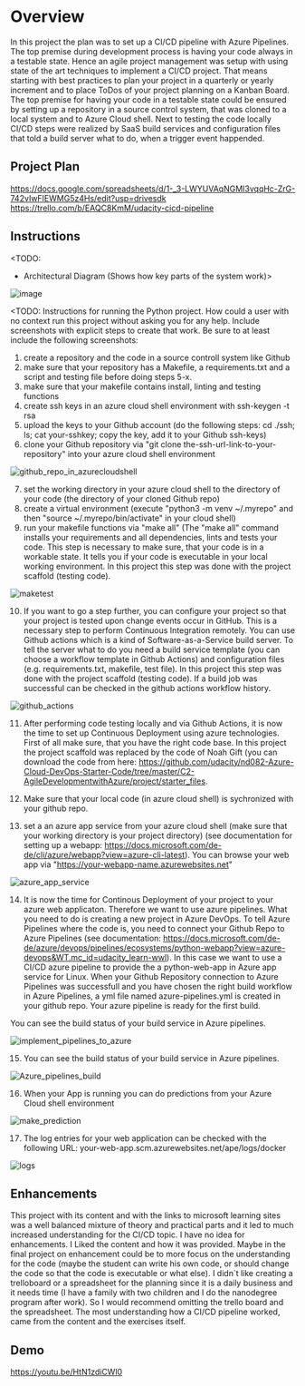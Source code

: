 # Overview

In this project the plan was to set up a CI/CD pipeline with Azure Pipelines. The top premise during development process is having your code always in a testable state. Hence an agile project management was setup with using state of the art techniques to implement a CI/CD project. That means starting with best practices to plan your project in a quarterly or yearly increment and to place ToDos of your project planning on a Kanban Board. The top premise for having your code in a testable state could be ensured by setting up a repository in a source control system, that was cloned to a local system and to Azure Cloud shell. Next to testing the code locally CI/CD steps were realized by SaaS build services and configuration files that told a build server what to do, when a trigger event happended.



## Project Plan

https://docs.google.com/spreadsheets/d/1-_3-LWYUVAqNGMI3vqqHc-ZrG-742vIwFIEWMG5z4Hs/edit?usp=drivesdk
https://trello.com/b/EAQC8KmM/udacity-cicd-pipeline


## Instructions

<TODO:  
* Architectural Diagram (Shows how key parts of the system work)>

![image](https://user-images.githubusercontent.com/92888738/149540497-7f13e05d-9cf5-4e68-b70c-0a17a0f8e093.png)

<TODO:  Instructions for running the Python project.  How could a user with no context run this project without asking you for any help.  Include screenshots with explicit steps to create that work. Be sure to at least include the following screenshots:

1. create a repository and the code in a source controll system like Github
2. make sure that your repository has a Makefile, a requirements.txt and a script and testing file before doing steps 5-x.
3. make sure that your makefile contains install, linting and testing functions
4. create ssh keys in an azure cloud shell environment with ssh-keygen -t rsa
5. upload the keys to your Github account (do the following steps: cd ./ssh; ls; cat your-sshkey; copy the key, add it to your Github ssh-keys)
6. clone your Github repository via "git clone the-ssh-url-link-to-your-repository" into your azure cloud shell environment

![github_repo_in_azurecloudshell](https://user-images.githubusercontent.com/92888738/148787588-0244ee46-a4ba-4b33-8e13-23d14a5a5276.PNG)

7. set the working directory in your azure cloud shell to the directory of your code (the directory of your cloned Github repo)
8. create a virtual environment (execute "python3 -m venv ~/.myrepo" and then "source ~/.myrepo/bin/activate" in your cloud shell)
9. run your makefile functions via "make all" (The "make all" command installs your requirements and all dependencies, lints and tests your code. This step is necessary to make sure, that your code is in a workable state. It tells you if your code is executable in your local working environment. In this project this step was done with the project scaffold (testing code). 

![maketest](https://user-images.githubusercontent.com/92888738/148789121-e45e2bad-b0a8-4623-81a2-44ad33578b5f.PNG)

10. If you want to go a step further, you can configure your project so that your project is tested upon change events occur in GitHub. This is a necessary step to perform Continuous Integration remotely. You can use Github actions which is a kind of Software-as-a-Service build server. To tell the server what to do you need a build service template (you can choose a workflow template in Github Actions) and configuration files (e.g. requirements.txt, makefile, test file). In this project this step was done with the project scaffold (testing code). If a build job was successful can be checked in the github actions workflow history. 

![github_actions](https://user-images.githubusercontent.com/92888738/149525189-3fabe4e8-bddf-4314-bab2-2a007e3ca8a8.PNG)

11. After performing code testing locally and via Github Actions, it is now the time to set up Continuous Deployment using azure technologies. First of all make sure, that you have the right code base. In this project the project scaffold was replaced by the code of Noah Gift (you can download the code from here: https://github.com/udacity/nd082-Azure-Cloud-DevOps-Starter-Code/tree/master/C2-AgileDevelopmentwithAzure/project/starter_files.

12. Make sure that your local code (in azure cloud shell) is sychronized with your github repo.
13. set a an azure app service from your azure cloud shell (make sure that your working directory is your project directory) (see documentation for setting up a webapp: https://docs.microsoft.com/de-de/cli/azure/webapp?view=azure-cli-latest). You can browse your web app via "https://your-webapp-name.azurewebsites.net"

![azure_app_service](https://user-images.githubusercontent.com/92888738/148787976-75ef3494-bafe-4309-8fd6-18a5d4eabb8f.PNG)

14. It is now the time for Continous Deployment of your project to your azure web applicaton. Therefore we want to use azure pipelines. What you need to do is creating a new project in Azure DevOps. To tell Azure Pipelines where the code is, you need to connect your Github Repo to Azure Pipelines (see documentation: https://docs.microsoft.com/de-de/azure/devops/pipelines/ecosystems/python-webapp?view=azure-devops&WT.mc_id=udacity_learn-wwl). In this case we want to use a CI/CD azure pipeline to provide the a python-web-app in Azure app service for Linux. When your Github Repository connection to Azure Pipelines was successfull and you have chosen the right build workflow in Azure Pipelines, a yml file named azure-pipelines.yml is created in your github repo. Your azure pipeline is ready for the first build.

You can see the build status of your build service in Azure pipelines.

![implement_pipelines_to_azure](https://user-images.githubusercontent.com/92888738/149521983-0c01a940-7820-48e5-814d-cd832dd89096.PNG)

15. You can see the build status of your build service in Azure pipelines.

![Azure_pipelines_build](https://user-images.githubusercontent.com/92888738/149522029-1da71e1b-5248-4b85-935c-609b4830f10d.PNG)

16. When your App is running you can do predictions from your Azure Cloud shell environment

![make_prediction](https://user-images.githubusercontent.com/92888738/148789414-d1dc4941-d95a-4cf5-8437-365cc6064a50.PNG)

17. The log entries for your web application can be checked with the following URL: your-web-app.scm.azurewebsites.net/ape/logs/docker

![logs](https://user-images.githubusercontent.com/92888738/149523550-d054599b-955f-4129-95f9-26a1628b846b.PNG)

## Enhancements

This project with its content and with the links to microsoft learning sites was a well balanced mixture of theory and practical parts and it led to much increased understanding for the CI/CD topic. I have no idea for enhancements. I Liked the content and how it was provided. Maybe in the final project on enhancement could be to more focus on the understanding for the code (maybe the student can write his own code, or should change the code so that the code is executable or what else). I didn`t like creating a trelloboard or a spreadsheet for the planning since it is a daily business and it needs time (I have a family with two children and I do the nanodegree program after work). So I would recommend omitting the trello board and the spreadsheet. The most understanding how a CI/CD pipeline worked, came from the content and the exercises itself. 

## Demo 

https://youtu.be/HtN1zdiCWl0


